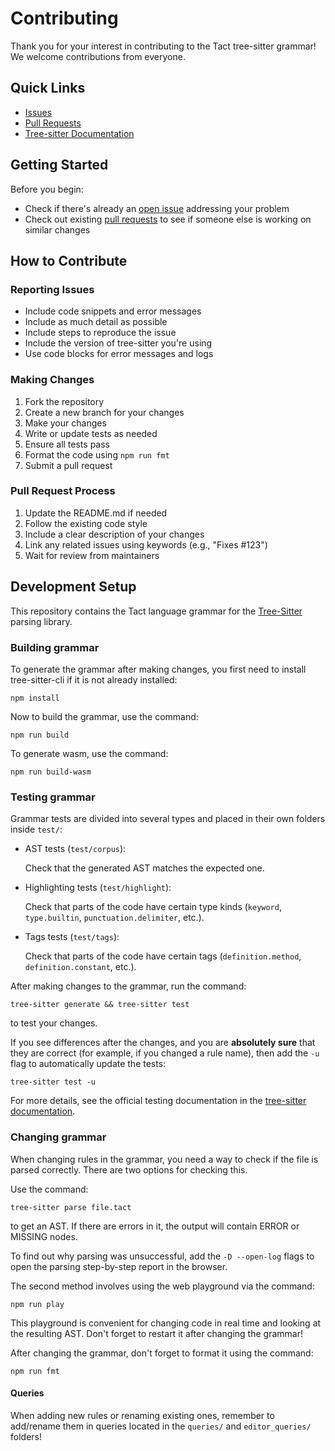 # Contributing

Thank you for your interest in contributing to the Tact tree-sitter grammar! We welcome contributions from everyone.

## Quick Links
- [Issues](https://github.com/tact-lang/tree-sitter-tact/issues)
- [Pull Requests](https://github.com/tact-lang/tree-sitter-tact/pulls)
- [Tree-sitter Documentation](https://tree-sitter.github.io/tree-sitter/)

## Getting Started

Before you begin:
- Check if there's already an [open issue](https://github.com/tact-lang/tree-sitter-tact/issues) addressing your problem
- Check out existing [pull requests](https://github.com/tact-lang/tree-sitter-tact/pulls) to see if someone else is working on similar changes

## How to Contribute

### Reporting Issues
- Include code snippets and error messages
- Include as much detail as possible
- Include steps to reproduce the issue
- Include the version of tree-sitter you're using
- Use code blocks for error messages and logs

### Making Changes
1. Fork the repository
2. Create a new branch for your changes
3. Make your changes
4. Write or update tests as needed
5. Ensure all tests pass
6. Format the code using `npm run fmt`
7. Submit a pull request

### Pull Request Process
1. Update the README.md if needed
2. Follow the existing code style
3. Include a clear description of your changes
4. Link any related issues using keywords (e.g., "Fixes #123")
5. Wait for review from maintainers

## Development Setup

This repository contains the Tact language grammar for the [Tree-Sitter](https://tree-sitter.github.io/tree-sitter/)
parsing library.

### Building grammar

To generate the grammar after making changes, you first need to install tree-sitter-cli if it is not already
installed:

```
npm install
```

Now to build the grammar, use the command:

```
npm run build
```

To generate wasm, use the command:

```
npm run build-wasm
```

### Testing grammar

Grammar tests are divided into several types and placed in their own folders inside `test/`:

- AST tests (`test/corpus`):

  Check that the generated AST matches the expected one.

- Highlighting tests (`test/highlight`):

  Check that parts of the code have certain type kinds (`keyword`, `type.builtin`, `punctuation.delimiter`, etc.).

- Tags tests (`test/tags`):

  Check that parts of the code have certain tags (`definition.method`, `definition.constant`, etc.).

After making changes to the grammar, run the command:

```
tree-sitter generate && tree-sitter test
```

to test your changes.

If you see differences after the changes, and you are **absolutely sure** that they are correct (for example, if you
changed a rule name), then add the `-u` flag to automatically update the tests:

```
tree-sitter test -u
```

For more details, see the official testing documentation in
the [tree-sitter documentation](https://tree-sitter.github.io/tree-sitter/creating-parsers/5-writing-tests.html).

### Changing grammar

When changing rules in the grammar, you need a way to check if the file is parsed correctly. There are two options
for checking this.

Use the command:

```
tree-sitter parse file.tact
```

to get an AST. If there are errors in it, the output will contain ERROR or MISSING nodes.

To find out why parsing was unsuccessful, add the `-D --open-log` flags to open the parsing step-by-step report in the
browser.

The second method involves using the web playground via the command:

```
npm run play
```

This playground is convenient for changing code in real time and looking at the resulting AST. Don't forget to restart
it after changing the grammar!

After changing the grammar, don't forget to format it using the command:

```
npm run fmt
```

#### Queries

When adding new rules or renaming existing ones, remember to add/rename them in queries located in the `queries/`
and `editor_queries/` folders!

